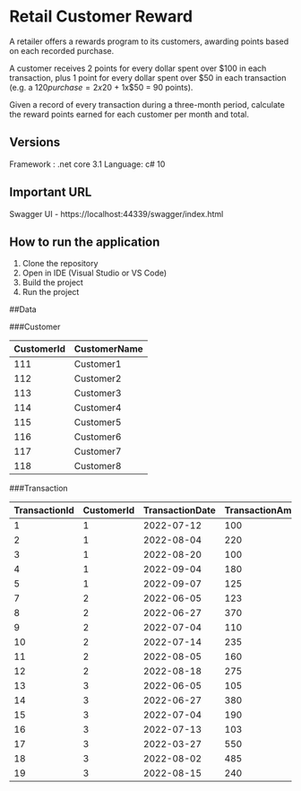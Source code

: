 # Retail Customer Reward

A retailer offers a rewards program to its customers, awarding points based on each recorded purchase.

A customer receives 2 points for every dollar spent over $100 in each transaction, plus 1 point for every
dollar spent over $50 in each transaction
(e.g. a $120 purchase = 2x$20 + 1x$50 = 90 points).

Given a record of every transaction during a three-month period, calculate the reward points earned for
each customer per month and total.


## Versions
Framework : .net core 3.1
Language:   c# 10


## Important URL
Swagger UI - https://localhost:44339/swagger/index.html


## How to run the application
1. Clone the repository
2. Open in IDE (Visual Studio or VS Code)
3. Build the project
4. Run the project

##Data

###Customer

| CustomerId    | CustomerName  |
|---------------|---------------|
| 111           | Customer1     |
| 112           | Customer2     |
| 113           | Customer3     |
| 114           | Customer4     |
| 115           | Customer5     |
| 116           | Customer6     |
| 117           | Customer7     |
| 118           | Customer8     |


###Transaction

| TransactionId  | CustomerId  | TransactionDate  | TransactionAmount|
|----------------|-------------|------------------|------------------|
| 1              | 1           | 2022-07-12       |       100        |
| 2              | 1           | 2022-08-04       |       220        |
| 3              | 1           | 2022-08-20       |       100        |
| 4              | 1           | 2022-09-04       |       180        |
| 5              | 1           | 2022-09-07       |       125        |
| 7              | 2           | 2022-06-05       |       123        |
| 8              | 2           | 2022-06-27       |       370        |
| 9              | 2           | 2022-07-04       |       110        |
| 10             | 2           | 2022-07-14       |       235        |
| 11             | 2           | 2022-08-05       |       160        |
| 12             | 2           | 2022-08-18       |       275        |
| 13             | 3           | 2022-06-05       |       105        |
| 14             | 3           | 2022-06-27       |       380        |
| 15             | 3           | 2022-07-04       |       190        |
| 16             | 3           | 2022-07-13       |       103        |
| 17             | 3           | 2022-03-27       |       550        |
| 18             | 3           | 2022-08-02       |       485        |
| 19             | 3           | 2022-08-15       |       240        |
